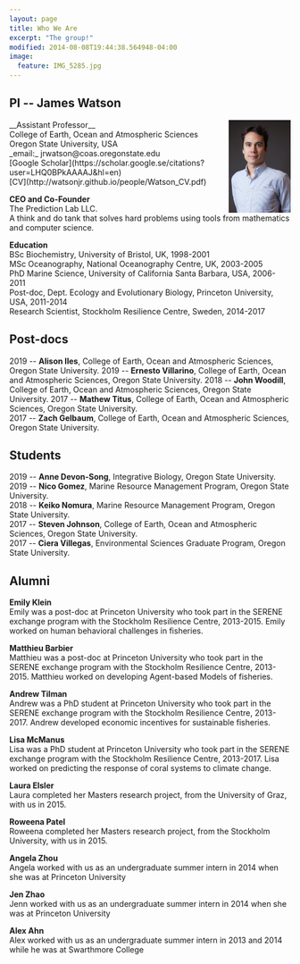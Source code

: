 ```yaml
---
layout: page
title: Who We Are
excerpt: "The group!"
modified: 2014-08-08T19:44:38.564948-04:00
image:
  feature: IMG_5285.jpg
---
```



## PI -- James Watson
<img style="float: right" src="james_watson_lowres_head.jpg" width="22%" />
__Assistant Professor__<br>
College of Earth, Ocean and Atmospheric Sciences<br>
Oregon State University, USA<br>
_email:_ jrwatson@coas.oregonstate.edu<br>
[Google Scholar](https://scholar.google.se/citations?user=LHQ0BPkAAAAJ&hl=en)<br>
[CV](http://watsonjr.github.io/people/Watson_CV.pdf)<br>

__CEO and Co-Founder__<br>
The Prediction Lab LLC.<br>
A think and do tank that solves hard problems using tools from mathematics and computer science.

__Education__<br>
BSc Biochemistry, University of Bristol, UK, 1998-2001<br>
MSc Oceanography, National Oceanography Centre, UK, 2003-2005<br>
PhD Marine Science, University of California Santa Barbara, USA, 2006-2011<br>
Post-doc, Dept. Ecology and Evolutionary Biology, Princeton University, USA, 2011-2014<br>
Research Scientist, Stockholm Resilience Centre, Sweden, 2014-2017<br>

## Post-docs
2019 -- **Alison Iles**, College of Earth, Ocean and Atmospheric Sciences, Oregon State University.
2019 -- **Ernesto Villarino**, College of Earth, Ocean and Atmospheric Sciences, Oregon State University.
2018 -- **John Woodill**, College of Earth, Ocean and Atmospheric Sciences, Oregon State University.
2017 -- **Mathew Titus**, College of Earth, Ocean and Atmospheric Sciences, Oregon State University.<br>
2017 -- **Zach Gelbaum**, College of Earth, Ocean and Atmospheric Sciences, Oregon State University.<br>

## Students
2019 -- **Anne Devon-Song**, Integrative Biology, Oregon State University. <br>
2019 -- **Nico Gomez**, Marine Resource Management Program, Oregon State University. <br>
2018 -- **Keiko Nomura**, Marine Resource Management Program, Oregon State University. <br>
2017 -- **Steven Johnson**, College of Earth, Ocean and Atmospheric Sciences, Oregon State University.<br>
2017 -- **Ciera Villegas**, Environmental Sciences Graduate Program, Oregon State University.

## Alumni
__Emily Klein__<br>
Emily was a post-doc at Princeton University who took part in the SERENE exchange program with the Stockholm Resilience Centre, 2013-2015. Emily worked on human behavioral challenges in fisheries.<br>

__Matthieu Barbier__<br>
Matthieu was a post-doc at Princeton University who took part in the SERENE exchange program with the Stockholm Resilience Centre, 2013-2015. Matthieu worked on developing Agent-based Models of fisheries.<br>

__Andrew Tilman__<br>
Andrew was a PhD student at Princeton University who took part in the SERENE exchange program with the Stockholm Resilience Centre, 2013-2017. Andrew developed economic incentives for sustainable fisheries.<br> 

__Lisa McManus__<br>
Lisa was a PhD student at Princeton University who took part in the SERENE exchange program with the Stockholm Resilience Centre, 2013-2017. Lisa worked on predicting the response of coral systems to climate change.<br>

__Laura Elsler__<br>
Laura completed her Masters research project, from the University of Graz, with us in 2015.<br>

__Roweena Patel__<br>
Roweena completed her Masters research project, from the Stockholm University, with us in 2015.<br>

__Angela Zhou__<br>
Angela worked with us as an undergraduate summer intern in 2014 when she was at Princeton University <br>

__Jen Zhao__<br>
Jenn worked with us as an undergraduate summer intern in 2014 when she was at Princeton University <br>

__Alex Ahn__<br>
Alex worked with us as an undergraduate summer intern in 2013 and 2014 while he was at Swarthmore College <br>

